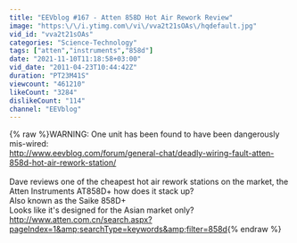```yaml
---
title: "EEVblog #167 - Atten 858D Hot Air Rework Review"
image: "https:\/\/i.ytimg.com\/vi\/vva2t21sOAs\/hqdefault.jpg"
vid_id: "vva2t21sOAs"
categories: "Science-Technology"
tags: ["atten","instruments","858d"]
date: "2021-11-10T11:18:58+03:00"
vid_date: "2011-04-23T10:44:42Z"
duration: "PT23M41S"
viewcount: "461210"
likeCount: "3284"
dislikeCount: "114"
channel: "EEVblog"
---
```

{% raw %}WARNING: One unit has been found to have been dangerously mis-wired:<br /><a rel="nofollow" target="blank" href="http://www.eevblog.com/forum/general-chat/deadly-wiring-fault-atten-858d-hot-air-rework-station/">http://www.eevblog.com/forum/general-chat/deadly-wiring-fault-atten-858d-hot-air-rework-station/</a><br /><br />Dave reviews one of the cheapest hot air rework stations on the market, the Atten Instruments AT858D+ how does it stack up?<br />Also known as the Saike 858D+<br />Looks like it's designed for the Asian market only?<br /><a rel="nofollow" target="blank" href="http://www.atten.com.cn/search.aspx?pageIndex=1&amp;searchType=keywords&amp;filter=858d">http://www.atten.com.cn/search.aspx?pageIndex=1&amp;searchType=keywords&amp;filter=858d</a>{% endraw %}
